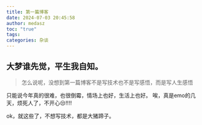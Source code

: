 ```yaml
---
title: 第一篇博客
date: 2024-07-03 20:45:58
author: medasz
toc: "true"
tags: 
categories: 杂谈
---
```

## 大梦谁先觉，平生我自知。
>怎么说呢，没想到第一篇博客不是写技术也不是写感悟，而是写人生感悟

只能说今年真的很难，也很倒霉，情场上也好，生活上也好。
唉，真是emo的几天，烦死人了，不开心😒!!!!


ok，就这些了，不想写技术，都是大猪蹄子。